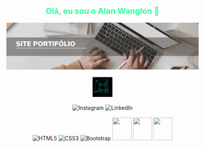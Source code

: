 <h2 align="center" style="color: #2DFFA0;">Olá, eu sou o Alan Wanglon 👋</h2>

<div align="center">
 
  <a href="https://alanwanglon.github.io/portifolio.projetos/">
    <img src="https://github.com/AlanWanglon/AlanWanglon/blob/main/website.png" width="540">
  </a>
</div>

<br>
<div align="center">
 <a href="https://alanwanglon.github.io/portifolio.projetos/">
    <img src="https://raw.githubusercontent.com/AlanWanglon/AlanWanglon/main/4d.gif" width="52px">
  </a>
<div/>
<br>

<div align="center">
  <a href="https://www.instagram.com/alan_wanglon/" style="text-decoration: none;">
    <img src="https://img.shields.io/badge/Instagram-E4405F?style=for-the-badge&logo=instagram&logoColor=white" alt="Instagram">
  </a>
  <a href="https://www.linkedin.com/in/alan-wanglon-a539a4183/" style="text-decoration: none;">
    <img src="https://img.shields.io/badge/LinkedIn-0077B5?style=for-the-badge&logo=linkedin&logoColor=white" alt="LinkedIn">
  </a>
</div>

<br>

<div align="center">
  <img height="60" width="50" src="https://cdn.jsdelivr.net/gh/devicons/devicon/icons/html5/html5-plain.svg" alt="HTML5">
  <img height="60" width="50" src="https://cdn.jsdelivr.net/gh/devicons/devicon/icons/css3/css3-plain.svg" alt="CSS3">
  <img height="65" width="55" src="https://cdn.jsdelivr.net/gh/devicons/devicon/icons/bootstrap/bootstrap-plain.svg" alt="Bootstrap">
  <img height="60" width="50"  src="https://cdn.jsdelivr.net/gh/devicons/devicon/icons/javascript/javascript-plain.svg" />
  <img height="60" width="50"  src="https://cdn.jsdelivr.net/gh/devicons/devicon/icons/react/react-original.svg" />
  <img height="60" width="50"  src="https://cdn.jsdelivr.net/gh/devicons/devicon/icons/python/python-plain.svg" />
</div>




